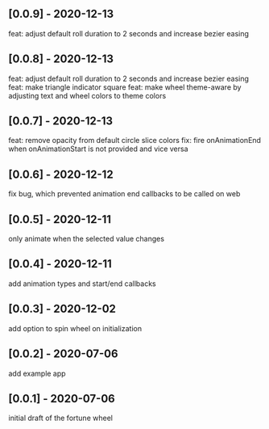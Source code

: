 ## [0.0.9] - 2020-12-13

feat: adjust default roll duration to 2 seconds and increase bezier easing

## [0.0.8] - 2020-12-13

feat: adjust default roll duration to 2 seconds and increase bezier easing
feat: make triangle indicator square
feat: make wheel theme-aware by adjusting text and wheel colors to theme colors

## [0.0.7] - 2020-12-13

feat: remove opacity from default circle slice colors
fix: fire onAnimationEnd when onAnimationStart is not provided and vice versa

## [0.0.6] - 2020-12-12

fix bug, which prevented animation end callbacks to be called on web

## [0.0.5] - 2020-12-11

only animate when the selected value changes

## [0.0.4] - 2020-12-11

add animation types and start/end callbacks

## [0.0.3] - 2020-12-02

add option to spin wheel on initialization

## [0.0.2] - 2020-07-06

add example app

## [0.0.1] - 2020-07-06

initial draft of the fortune wheel
